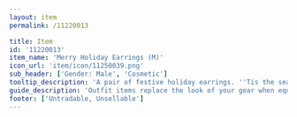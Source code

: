 ```yaml
---
layout: item
permalink: /11220013

title: Item
id: '11220013'
item_name: 'Merry Holiday Earrings (M)'
icon_url: 'item/icon/11250039.png'
sub_header: ['Gender: Male', 'Cosmetic']
tooltip_description: 'A pair of festive holiday earrings. ''Tis the season!'
guide_description: 'Outfit items replace the look of your gear when equipped.'
footer: ['Untradable, Unsellable']
---
```


